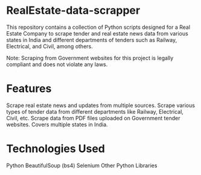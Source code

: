 # RealEstate-data-scrapper
This repository contains a collection of Python scripts designed for a Real Estate Company to scrape tender and real estate news data from various states in India and different departments of tenders such as Railway, Electrical, and Civil, among others.

Note: Scraping from Government websites for this project is legally compliant and does not violate any laws.

# Features
Scrape real estate news and updates from multiple sources.
Scrape various types of tender data from different departments like Railway, Electrical, Civil, etc.
Scrape data from PDF files uploaded on Government tender websites.
Covers multiple states in India.

# Technologies Used
Python
BeautifulSoup (bs4)
Selenium
Other Python Libraries
